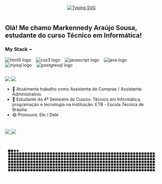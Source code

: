 
<div align="center">
  <a href="https://git.io/typing-svg">
    <img src="https://readme-typing-svg.demolab.com?font=Fira+Code&weight=500&size=22&pause=1000&color=FF0002F6&center=true&vCenter=true&random=false&width=524&lines=%E2%8A%B9+Welcome+to+my+profile!+%CB%99%E1%B5%95%CB%99+%E2%8A%B9+" alt="Typing SVG">
  </a>
</div>

<img align="center" alt="" src="./src/header-gif.gif">


## Olá! Me chamo Markennedy Araújo Sousa, estudante do curso Técnico em Informática!

<h3 align="left">My Stack ~</h3>

<div align="left">
  <img src="https://cdn.jsdelivr.net/gh/devicons/devicon/icons/html5/html5-original.svg" height="25" alt="html5 logo"  />
  <img width="8" />
  <img src="https://cdn.jsdelivr.net/gh/devicons/devicon/icons/css3/css3-original.svg" height="25" alt="css3 logo"  />
  <img width="8" />
  <img src="https://cdn.jsdelivr.net/gh/devicons/devicon/icons/javascript/javascript-plain.svg" height="25" alt="javascript logo"  />
  <img width="8" /> 
  <img src="https://cdn.jsdelivr.net/gh/devicons/devicon/icons/java/java-original.svg" height="25" alt="java logo"  />
  <img width="8" /> 
  <img src="https://cdn.jsdelivr.net/gh/devicons/devicon/icons/mysql/mysql-original.svg" height="25" alt="mysql logo"  />
  <img width="8" />
  <img src="https://cdn.jsdelivr.net/gh/devicons/devicon/icons/postgresql/postgresql-original.svg" height="25" alt="postgresql logo"  />
  <img width="8" />
 
</div>
  
  ##
 
<div> 
  <a href = "mailto:markennedy.araujo@gmail.com"><img src="https://img.shields.io/badge/-Gmail-%23333?style=for-the-badge&logo=gmail&logoColor=white" target="_blank"></a>
  <a href="https://www.linkedin.com/in/markennedy-araujo-sousa-672a69213" target="_blank"><img src="https://img.shields.io/badge/-LinkedIn-%230077B5?style=for-the-badge&logo=linkedin&logoColor=white" target="_blank"></a>   
</div>

- 🔭 Atualmente trabalho como Assistente de Compras / Assistente Administrativo.
- 🌱 Estudante do 4ª Semestre do Cusros: Técnico em Informática, programação e tecnologia na instituição: ETB - Escola Técnica de Brasília
- 😄 Pronouns: Ele / Dele

#

<div>
	<a href="https://github.com/markennedydexter">
	<img height="180em" src="https://github-readme-stats.vercel.app/api?username=markennedydexter&show_icons=true&theme=dark&include_all_commits=true&count_privat=true"/>
	<img height="180em" src="https://github-readme-stats.vercel.app/api/top-langs/?username=markennedydexter&layout=compact&langs_count=16&theme=dark"/>
<div>

#

<picture align="center">
  <source media="(prefers-color-scheme: dark)" srcset="https://raw.githubusercontent.com/markennedydexter/markennedydexter/output/github-contribution-grid-snake-dark.svg">
  <source media="(prefers-color-scheme: dracula)" srcset="https://raw.githubusercontent.com/markennedydexter/markennedydexter/output/github-contribution-grid-snake-dark.svg">
  <img align="center" alt="github contribution grid snake animation" src="https://raw.githubusercontent.com/markennedydexter/markennedydexter/output/github-contribution-grid-snake.svg">
</picture>

##


   

